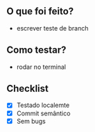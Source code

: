 ## O que foi feito?

- escrever teste de branch

## Como testar?

- rodar no terminal

## Checklist

- [x] Testado localemte
- [x] Commit semântico
- [x] Sem bugs